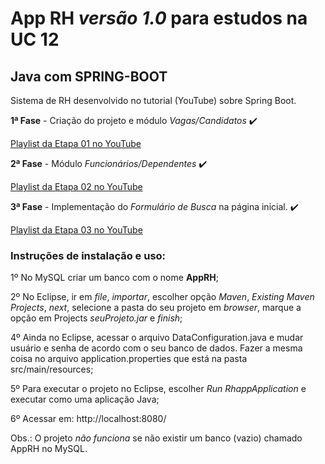 # App RH *versão 1.0* para estudos na UC 12
## Java com SPRING-BOOT

Sistema de RH desenvolvido no tutorial (YouTube) sobre Spring Boot.

**1ª Fase** - Criação do projeto e módulo *Vagas/Candidatos* :heavy_check_mark:

[Playlist da Etapa 01 no YouTube](https://youtube.com/playlist?list=PLvtOeOw_Op8k8p6vw-ADaHcKavUnZaGk8)



**2ª Fase** - Módulo *Funcionários/Dependentes* :heavy_check_mark:

[Playlist da Etapa 02 no YouTube](https://youtube.com/playlist?list=PLvtOeOw_Op8kOkDWzFNb-N4gevX4e3l5J)



**3ª Fase** - Implementação do *Formulário de Busca* na página inicial. :heavy_check_mark:

[Playlist da Etapa 03 no YouTube](https://youtube.com/playlist?list=PLvtOeOw_Op8kQfcjW0Om23Z0GWBbOMfj5)


### Instruções de instalação e uso:

1º No MySQL criar um banco com o nome **AppRH**;

2º No Eclipse, ir em *file*, *importar*, escolher opção *Maven*, *Existing Maven Projects*, *next*, selecione a pasta do seu projeto em *browser*, marque a opção em Projects *seuProjeto.jar* e *finish*; 

4º Ainda no Eclipse, acessar o arquivo DataConfiguration.java e mudar usuário e senha de acordo com o seu banco de dados. Fazer a mesma coisa no arquivo application.properties que está na pasta src/main/resources;

5º Para executar o projeto no Eclipse, escolher *Run RhappApplication* e executar como uma aplicação Java;

6º Acessar em: http://localhost:8080/


Obs.: O projeto *não funciona* se não existir um banco (vazio) chamado AppRH no MySQL.


